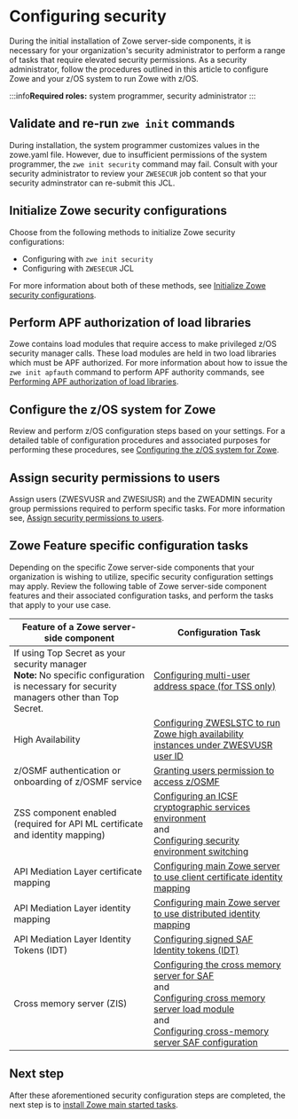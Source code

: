 # Configuring security 

During the initial installation of Zowe server-side components, it is necessary for your organization's security administrator to perform a range of tasks that require elevated security permissions. As a security administrator, follow the procedures outlined in this article to configure Zowe and your z/OS system to run Zowe with z/OS.

:::info**Required roles:** system programmer, security administrator
:::

## Validate and re-run `zwe init` commands

During installation, the system programmer customizes values in the zowe.yaml file. However, due to insufficient permissions of the system programmer, the `zwe init security` command may fail. Consult with your security administrator to review your `ZWESECUR` job content so that your security adminstrator can re-submit this JCL.

## Initialize Zowe security configurations

Choose from the following methods to initialize Zowe security configurations:

* Configuring with `zwe init security`
* Configuring with `ZWESECUR` JCL

For more information about both of these methods, see [Initialize Zowe security configurations](./initialize-security-configuration).

## Perform APF authorization of load libraries

Zowe contains load modules that require access to make privileged z/OS security manager calls. These load modules are held in two load libraries which must be APF authorized. For more information about how to issue the `zwe init apfauth` command to perform APF authority commands, see [Performing APF authorization of load libraries](./apf-authorize-load-library).

## Configure the z/OS system for Zowe

Review and perform z/OS configuration steps based on your settings. For a detailed table of configuration procedures and associated purposes for performing these procedures, see [Configuring the z/OS system for Zowe](./configure-zos-system).

## Assign security permissions to users

Assign users (ZWESVUSR and ZWESIUSR) and the ZWEADMIN security group permissions required to perform specific tasks. For more information see, [Assign security permissions to users](./assign-security-permissions-to-users).

## Zowe Feature specific configuration tasks

Depending on the specific Zowe server-side components that your organization is wishing to utilize, specific security configuration settings may apply. Review the following table of Zowe server-side component features and their associated configuration tasks, and perform the tasks that apply to your use case.

| Feature of a Zowe server-side component                                                                                                         | Configuration Task                                                                                                                                                                                                                                                                                                                                                         | 
|-------------------------------------------------------------------------------------------------------------------------------------------------|----------------------------------------------------------------------------------------------------------------------------------------------------------------------------------------------------------------------------------------------------------------------------------------------------------------------------------------------------------------------------| 
| If using Top Secret as your security manager <br/>**Note:** No specific configuration is necessary for security managers other than Top Secret. | [Configuring multi-user address space (for TSS only)](./configure-zos-system.md#configure-multi-user-address-space-for-tss-only)                                                                                                                                                                                                                               |                                   
| High Availability                                                                                                                               | [Configuring ZWESLSTC to run Zowe high availability instances under ZWESVUSR user ID](./configure-zos-system.md#configure-zweslstc-to-run-zowe-high-availability-instances-under-zwesvusr-user-id)                                                                                                                                                             |
| z/OSMF authentication or onboarding of z/OSMF service                                                                                           | [Granting users permission to access z/OSMF](./assign-security-permissions-to-users/#granting-users-permission-to-access-zosmf)                                                                                                                                                                                                                                                                                 |
| ZSS component enabled (required for API ML certificate and identity mapping)                                                                    | [Configuring an ICSF cryptographic services environment](./configure-zos-system.md#configure-an-icsf-cryptographic-services-environment) <br />and<br /> [Configuring security environment switching](./configure-zos-system.md#configure-security-environment-switching)                                                                          |
| API Mediation Layer certificate mapping                                                                                                         | [Configuring main Zowe server to use client certificate identity mapping](./configure-zos-system.md#configure-main-zowe-server-to-use-client-certificate-identity-mapping)                                                                                                                                                                                     |
| API Mediation Layer identity mapping                                                                                                            | [Configuring main Zowe server to use distributed identity mapping](./configure-zos-system.md#configure-main-zowe-server-to-use-distributed-identity-mapping)                                                                                                                                                                                                   |
| API Mediation Layer Identity Tokens (IDT)                                                                                                       | [Configuring signed SAF Identity tokens (IDT)](./configure-zos-system.md#configure-signed-saf-identity-tokens-idt)                                                                                                                                                                                                                                             |
| Cross memory server (ZIS)                                                                                                                       | [Configuring the cross memory server for SAF](../user-guide/configure-zos-system.md#configure-the-cross-memory-server-for-saf)<br />and<br />[Configuring cross memory server load module](../user-guide/configure-xmem-server.md#load-module)<br />and<br />[Configuring cross-memory server SAF configuration](./configure-xmem-server.md/#saf-configuration) |


## Next step

After these aforementioned security configuration steps are completed, the next step is to [install Zowe main started tasks](./zwe-init-subcommand-overview/#installing-zowe-main-started-tasks-zwe-init-stc).


 